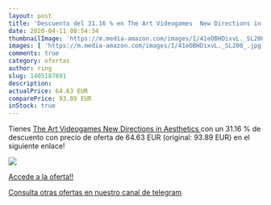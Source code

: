 ```yaml
---
layout: post
title: 'Descuento del 31.16 % en The Art Videogames  New Directions in Ae'
date: 2020-04-11 08:54:34
thumbnailImage: 'https://m.media-amazon.com/images/I/41eOBHDixvL._SL200_.jpg'
images: [ 'https://m.media-amazon.com/images/I/41eOBHDixvL._SL200_.jpg' ]
comments: true
category: ofertas
author: ring
slug: 1405187891
description:
actualPrice: 64.63 EUR
comparePrice: 93.89 EUR
inStock: true
---
```


Tienes [The Art Videogames  New Directions in Aesthetics ](https://www.amazon.com/dp/1405187891/?tag=redken08-20) con un 31.16 % de descuento con precio de oferta de 64.63 EUR (original: 93.89 EUR) en el siguiente enlace!

[![](https://m.media-amazon.com/images/I/41eOBHDixvL._SL200_.jpg)](https://www.amazon.com/dp/1405187891/?tag=redken08-20)

[Accede a la oferta!!](https://www.amazon.com/dp/1405187891/?tag=redken08-20)

[Consulta otras ofertas en nuestro canal de telegram](https://t.me/s/ofertas25)
